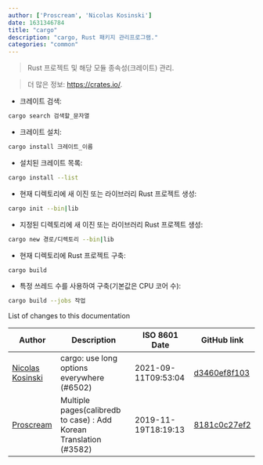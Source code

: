 ```yaml
---
author: ['Proscream', 'Nicolas Kosinski']
date: 1631346784
title: "cargo"
description: "cargo, Rust 패키지 관리프로그램."
categories: "common"
---
```

> Rust 프로젝트 및 해당 모듈 종속성(크레이트) 관리.

> 더 많은 정보: <https://crates.io/>.

- 크레이트 검색:

```bash
cargo search 검색할_문자열
```

- 크레이트 설치:

```bash
cargo install 크레이트_이름
```

- 설치된 크레이트 목록:

```bash
cargo install --list
```

- 현재 디렉토리에 새 이진 또는 라이브러리 Rust 프로젝트 생성:

```bash
cargo init --bin|lib
```

- 지정된 디렉토리에 새 이진 또는 라이브러리 Rust 프로젝트 생성:

```bash
cargo new 경로/디렉토리 --bin|lib
```

- 현재 디렉토리에 Rust 프로젝트 구축:

```bash
cargo build
```

- 특정 쓰레드 수를 사용하여 구축(기본값은 CPU 코어 수):

```bash
cargo build --jobs 작업
```
List of changes to this documentation


Author | Description | ISO 8601 Date | GitHub link
------|-----|-----|-----
[Nicolas Kosinski](mailto:nicokosi@users.noreply.github.com) | cargo: use long options everywhere (#6502) | 2021-09-11T09:53:04 | [d3460ef8f103](https://github.com/tldr-pages/tldr/commit/d3460ef8f103a660f6f6765265b838b919342f1a)
[Proscream](mailto:proscream@naver.com) | Multiple pages(calibredb to case) : Add Korean Translation (#3582) | 2019-11-19T18:19:13 | [8181c0c27ef2](https://github.com/tldr-pages/tldr/commit/8181c0c27ef2d2f85fdb7c07a4a0f0e02bf5a4d3)


